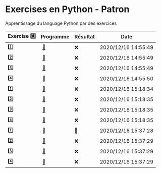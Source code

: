 # Exercises en Python - Patron

Apprentissage du language Python par des exercices

|  Exercise :hash:  |  Programme | Résultat | Date |
|-------------------|------------|----------|------|
| :one: | [:bookmark:](01/programme.py) | :x: | 2020/12/16 14:55:49 |
| :two: | [:bookmark:](02/programme.py) | :x: | 2020/12/16 14:55:49 |
| :three: | [:bookmark:](03/programme.py) | :x: | 2020/12/16 14:55:49 |
| :four: | [:bookmark:](04/programme.py) | :x: | 2020/12/16 14:55:50 |
| :one: | [:bookmark:](01/programme.py) | :x: | 2020/12/16 15:18:34 |
| :two: | [:bookmark:](02/programme.py) | :x: | 2020/12/16 15:18:35 |
| :three: | [:bookmark:](03/programme.py) | :x: | 2020/12/16 15:18:35 |
| :four: | [:bookmark:](04/programme.py) | :x: | 2020/12/16 15:18:35 |
| :one: | [:bookmark:](01/programme.py) | :tada: | 2020/12/16 15:37:28 |
| :two: | [:bookmark:](02/programme.py) | :x: | 2020/12/16 15:37:29 |
| :three: | [:bookmark:](03/programme.py) | :x: | 2020/12/16 15:37:29 |
| :four: | [:bookmark:](04/programme.py) | :x: | 2020/12/16 15:37:29 |
